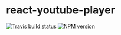 # react-youtube-player

[![Travis build status](http://img.shields.io/travis/gajus/react-youtube-player/master.svg?style=flat)](https://travis-ci.org/gajus/react-youtube-player)
[![NPM version](http://img.shields.io/npm/v/react-youtube-player.svg?style=flat)](https://www.npmjs.org/package/react-youtube-player)
